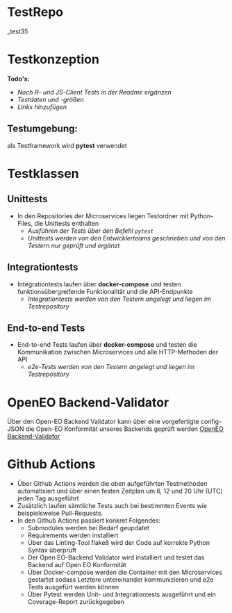 # TestRepo
_test35
# Testkonzeption

**Todo's:**

 * *Noch R- und JS-Client Tests in der Readme ergänzen*
 * *Testdaten und -größen*
 * *Links hinzufügen*
 
## Testumgebung:

als Testframework wird **pytest** verwendet
   
# Testklassen

## Unittests

* In den Repositories der Microservices liegen Testordner mit Python-Files, die Unittests enthalten
   * _Ausführen der Tests über den Befehl `pytest`_
   * _Unittests werden von den Entwicklerteams geschrieben und von den Testern nur geprüft und ergänzt_

## Integrationtests

* Integrationtests laufen über **docker-compose** und testen funktionsübergreifende Funktionalität und die API-Endpunkte
  * _Integrationtests werden von den Testern angelegt und liegen im Testrepository_

## End-to-end Tests

* End-to-end Tests laufen über **docker-compose** und testen die Kommunikation zwischen Microservices und alle HTTP-Methoden der API
  * _e2e-Tests werden von den Testern angelegt und liegen im Testrepository_
  
  
# OpenEO Backend-Validator

Über den Open-EO Backend Validator kann über eine vorgefertigte config-JSON die Open-EO Konformität unseres Backends geprüft werden
[OpenEO Backend-Validator](https://github.com/Open-EO/openeo-backend-validator)

# Github Actions

 * Über Github Actions werden die oben aufgeführten Testmethoden automatisiert und über einen festen Zeitplan um 6, 12 und 20 Uhr (UTC) jeden Tag ausgeführt
 * Zusätzlich laufen sämtliche Tests auch bei bestimmten Events wie beispielsweise Pull-Requests.
 * In den Github Actions passiert konkret Folgendes: 
   * Submodules werden bei Bedarf geupdatet
   * Requirements werden installiert
   * Über das Linting-Tool flake8 wird der Code auf korrekte Python Syntax überprüft
   * Der Open EO-Backend Validator wird installiert und testet das Backend auf Open EO Konformität
   * Über Docker-compose werden die Container mit den Microservices gestartet sodass Letztere untereinander kommunizieren und e2e Tests ausgefürt werden können
   * Über Pytest werden Unit- und Integrationtests ausgeführt und ein Coverage-Report zurückgegeben 






  


